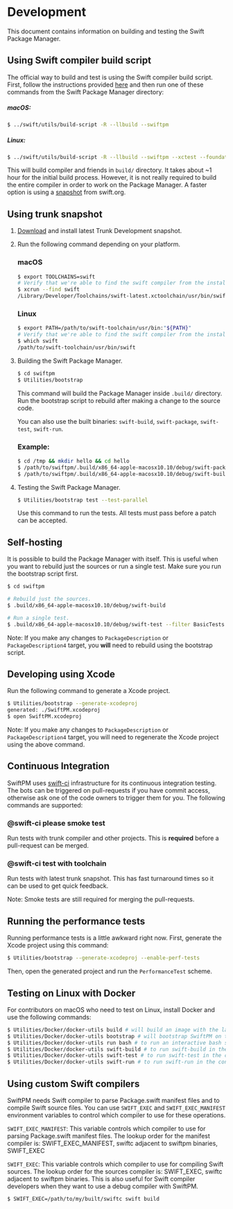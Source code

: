 # Development

This document contains information on building and testing the Swift Package Manager.

## Using Swift compiler build script

The official way to build and test is using the Swift compiler build script.
First, follow the instructions provided
[here](https://github.com/apple/swift/blob/master/README.md#getting-started) and
then run one of these commands from the Swift Package Manager directory:

##### macOS:

```sh
$ ../swift/utils/build-script -R --llbuild --swiftpm
```

##### Linux:

```sh
$ ../swift/utils/build-script -R --llbuild --swiftpm --xctest --foundation --libdispatch
```

This will build compiler and friends in `build/` directory. It takes about ~1
hour for the initial build process. However, it is not really required to build
the entire compiler in order to work on the Package Manager. A faster option is
using a [snapshot](https://swift.org/download/#releases) from swift.org.

## Using trunk snapshot

1. [Download](https://swift.org/download/#snapshots) and install latest Trunk Development snapshot.
2. Run the following command depending on your platform.

	### macOS
	```sh
	$ export TOOLCHAINS=swift
	# Verify that we're able to find the swift compiler from the installed toolchain.
	$ xcrun --find swift
	/Library/Developer/Toolchains/swift-latest.xctoolchain/usr/bin/swift
	```
	### Linux
	```sh
	$ export PATH=/path/to/swift-toolchain/usr/bin:"${PATH}"
	# Verify that we're able to find the swift compiler from the installed toolchain.
	$ which swift
	/path/to/swift-toolchain/usr/bin/swift
	```
 
3. Building the Swift Package Manager.

	```sh
	$ cd swiftpm
	$ Utilities/bootstrap
	```
	
    This command will build the Package Manager inside `.build/` directory.
    Run the bootstrap script to rebuild after making a change to the source
    code.
	
    You can also use the built binaries: `swift-build`, `swift-package`,
    `swift-test`, `swift-run`.
	
	### Example:
	```sh
	$ cd /tmp && mkdir hello && cd hello
	$ /path/to/swiftpm/.build/x86_64-apple-macosx10.10/debug/swift-package init
	$ /path/to/swiftpm/.build/x86_64-apple-macosx10.10/debug/swift-build
	```

4. Testing the Swift Package Manager.

	```sh
	$ Utilities/bootstrap test --test-parallel
	```
	Use this command to run the tests. All tests must pass before a patch can be accepted.

## Self-hosting

It is possible to build the Package Manager with itself. This is useful when you
want to rebuild just the sources or run a single test. Make sure you run the
bootstrap script first.

```sh
$ cd swiftpm

# Rebuild just the sources.
$ .build/x86_64-apple-macosx10.10/debug/swift-build

# Run a single test.
$ .build/x86_64-apple-macosx10.10/debug/swift-test --filter BasicTests.GraphAlgorithmsTests/testCycleDetection
```

Note: If you make any changes to `PackageDescription` or `PackageDescription4`
target, you **will** need to rebuild using the bootstrap script.

## Developing using Xcode

Run the following command to generate a Xcode project.

```sh
$ Utilities/bootstrap --generate-xcodeproj
generated: ./SwiftPM.xcodeproj
$ open SwiftPM.xcodeproj
```

Note: If you make any changes to `PackageDescription` or `PackageDescription4`
target, you will need to regenerate the Xcode project using the above command.

## Continuous Integration

SwiftPM uses [swift-ci](https://ci.swift.org) infrastructure for its continuous integration testing. The
bots can be triggered on pull-requests if you have commit access, otherwise ask
one of the code owners to trigger them for you. The following commands are supported:

### @swift-ci please smoke test

Run tests with trunk compiler and other projects. This is **required** before
a pull-request can be merged.

### @swift-ci test with toolchain

Run tests with latest trunk snapshot. This has fast turnaround times so it can
be used to get quick feedback.

Note: Smoke tests are still required for merging the pull-requests.

## Running the performance tests

Running performance tests is a little awkward right now. First, generate the
Xcode project using this command:

```sh
$ Utilities/bootstrap --generate-xcodeproj --enable-perf-tests
```

Then, open the generated project and run the `PerformanceTest` scheme.

## Testing on Linux with Docker

For contributors on macOS who need to test on Linux, install Docker and use the
following commands:

```sh
$ Utilities/Docker/docker-utils build # will build an image with the latest swift snapshot
$ Utilities/Docker/docker-utils bootstrap # will bootstrap SwiftPM on the linux container
$ Utilities/Docker/docker-utils run bash # to run an interactive bash shell in the container
$ Utilities/Docker/docker-utils swift-build # to run swift-build in the container
$ Utilities/Docker/docker-utils swift-test # to run swift-test in the container
$ Utilities/Docker/docker-utils swift-run # to run swift-run in the container
```

## Using custom Swift compilers

SwiftPM needs Swift compiler to parse Package.swift manifest files and to
compile Swift source files. You can use `SWIFT_EXEC` and `SWIFT_EXEC_MANIFEST`
environment variables to control which compiler to use for these operations.

`SWIFT_EXEC_MANIFEST`: This variable controls which compiler to use for parsing
Package.swift manifest files. The lookup order for the manifest compiler is:
SWIFT_EXEC_MANIFEST, swiftc adjacent to swiftpm binaries, SWIFT_EXEC

`SWIFT_EXEC`: This variable controls which compiler to use for compiling Swift
sources. The lookup order for the sources compiler is: SWIFT_EXEC, swiftc adjacent
to swiftpm binaries. This is also useful for Swift compiler developers when they
want to use a debug compiler with SwiftPM.

```sh
$ SWIFT_EXEC=/path/to/my/built/swiftc swift build
```
